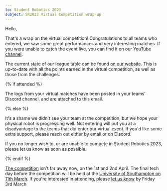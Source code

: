 ```yaml
---
to: Student Robotics 2023
subject: SR2023 Virtual Competition wrap-up
---
```


Hello,

That's a wrap on the virtual competition! Congratulations to all teams who entered, we saw some great performances and very interesting matches. If you were unable to catch the event live, you can find it on our [YouTube channel](https://www.youtube.com/watch?v=mTJGOhwmLPo).

The current state of our league table can be found [on our website](https://studentrobotics.org/comp/league). This is up-to-date with all the points earned in the virtual competition, as well as those from the challenges.

{% if attended %}

The logs from your virtual matches have been posted in your teams' Discord channel, and are attached to this email.

{% else %}

It's a shame we didn't see your team at the competition, but we hope your physical robot is progressing well. Not entering will put you at a disadvantage to the teams that did enter our virtual event. If you'd like some extra support, please reach out either by email or on Discord.

If you no longer wish to, or are unable to compete in Student Robotics 2023, please let us know as soon as possible.

{% endif %}

[The competition](https://studentrobotics.org/events/sr2023/competition/) isn't far away now, on the 1st and 2nd April. The final tech day before the competition will be held at the [University of Southampton on 11th March](https://studentrobotics.org/events/sr2023/southampton-tech-day-march/). If you're interested in attending, please [let us know](https://forms.gle/oJ9DK8imzek7fQQb6) by Friday 3rd March